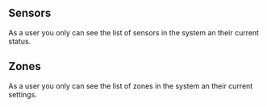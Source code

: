 
## Sensors

As a user you only can see the list of sensors in the system an their current status.

## Zones

As a user you only can see the list of zones in the system an their current settings.
